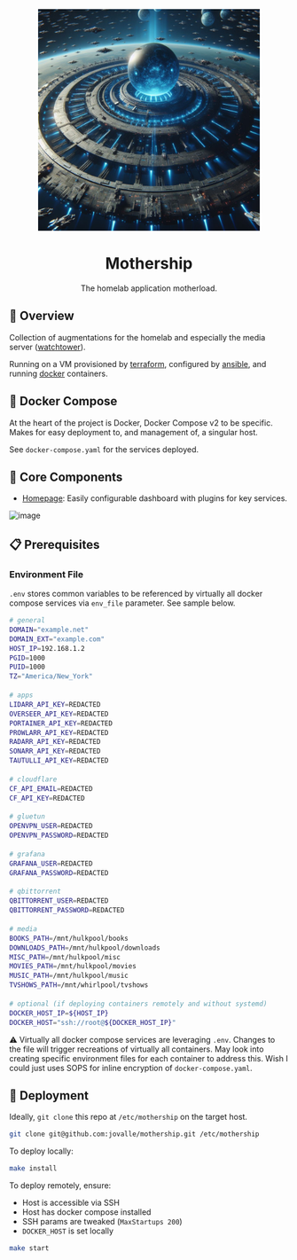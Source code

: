 <div align="center">

<img src="./mothership.jpeg" height="400px"/>

# Mothership

The homelab application motherload.

</div>

## 📖 Overview

Collection of augmentations for the homelab and especially the media server ([watchtower](https://github.com/jovalle/watchtower)).

Running on a VM provisioned by [terraform](https://terraform.io), configured by [ansible](https://ansible.com), and running [docker](https://docker.com) containers.

## 🐳 Docker Compose

At the heart of the project is Docker, Docker Compose v2 to be specific. Makes for easy deployment to, and management of, a singular host.

See `docker-compose.yaml` for the services deployed.

## 🧰 Core Components

- [Homepage](https://gethomepage.dev): Easily configurable dashboard with plugins for key services.

![image](https://github.com/jovalle/watchtower/assets/47045210/6c11573d-08c5-414c-8814-f11e244b796d)

## 📋 Prerequisites

### Environment File

`.env` stores common variables to be referenced by virtually all docker compose services via `env_file` parameter. See sample below.

```sh
# general
DOMAIN="example.net"
DOMAIN_EXT="example.com"
HOST_IP=192.168.1.2
PGID=1000
PUID=1000
TZ="America/New_York"

# apps
LIDARR_API_KEY=REDACTED
OVERSEER_API_KEY=REDACTED
PORTAINER_API_KEY=REDACTED
PROWLARR_API_KEY=REDACTED
RADARR_API_KEY=REDACTED
SONARR_API_KEY=REDACTED
TAUTULLI_API_KEY=REDACTED

# cloudflare
CF_API_EMAIL=REDACTED
CF_API_KEY=REDACTED

# gluetun
OPENVPN_USER=REDACTED
OPENVPN_PASSWORD=REDACTED

# grafana
GRAFANA_USER=REDACTED
GRAFANA_PASSWORD=REDACTED

# qbittorrent
QBITTORRENT_USER=REDACTED
QBITTORRENT_PASSWORD=REDACTED

# media
BOOKS_PATH=/mnt/hulkpool/books
DOWNLOADS_PATH=/mnt/hulkpool/downloads
MISC_PATH=/mnt/hulkpool/misc
MOVIES_PATH=/mnt/hulkpool/movies
MUSIC_PATH=/mnt/hulkpool/music
TVSHOWS_PATH=/mnt/whirlpool/tvshows

# optional (if deploying containers remotely and without systemd)
DOCKER_HOST_IP=${HOST_IP}
DOCKER_HOST="ssh://root@${DOCKER_HOST_IP}"
```

⚠️ Virtually all docker compose services are leveraging `.env`. Changes to the file will trigger recreations of virtually all containers. May look into creating specific environment files for each container to address this. Wish I could just uses SOPS for inline encryption of `docker-compose.yaml`.

## 🚀 Deployment

Ideally, `git clone` this repo at `/etc/mothership` on the target host.

```sh
git clone git@github.com:jovalle/mothership.git /etc/mothership
```

To deploy locally:

```sh
make install
```

To deploy remotely, ensure:

- Host is accessible via SSH
- Host has docker compose installed
- SSH params are tweaked (`MaxStartups 200`)
- `DOCKER_HOST` is set locally

```sh
make start
```
